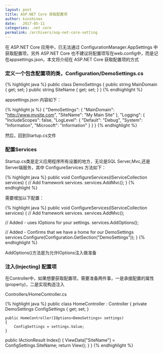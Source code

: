 ```yaml
---
layout: post
title: ASP.NET Core 获取配置项
author: kinshines
date:   2017-05-11
categories: .net core
permalink: /archivers/asp-net-core-setting
---
```


<p class="lead">在 ASP.NET Core 应用中，已无法通过 ConfigurationManager.AppSettings  中获取配置项，另外 ASP.NET Core 也不建议将配置项写在web.config中，而是记在appsettings.json，本文将介绍在 ASP.NET Core 获取配置项的方式</p>


### 定义一个包含配置项的类，Configuration/DemoSettings.cs
{% highlight java %}
public class DemoSettings
{
    public string MainDomain { get; set; }
    public string SiteName { get; set; }
}
{% endhighlight %}

appsettings.json 内容如下：

{% highlight js %}
{
  "DemoSettings": {
    "MainDomain": "http://www.mysite.com",
    "SiteName": "My Main Site"
  },
  "Logging": {
    "IncludeScopes": false,
    "LogLevel": {
      "Default": "Debug",
      "System": "Information",
      "Microsoft": "Information"
    }
  }
}
{% endhighlight %}

然后，回到Startup.cs文件

### 配置Services

Startup.cs类是定义应用程序所有设置的地方，无论是SQL Server,Mvc,还是Server端服务，其中 ConfigureServices 方法如下：

{% highlight java %}
public void ConfigureServices(IServiceCollection services)
{
        // Add framework services.
        services.AddMvc();
}
{% endhighlight %}

需要增加以下配置：

{% highlight java %}
public void ConfigureServices(IServiceCollection services)
{
    // Add framework services.
    services.AddMvc();

 // Added - uses IOptions<T> for your settings.
    services.AddOptions();

 // Added - Confirms that we have a home for our DemoSettings
    services.Configure<DemoSettings>(Configuration.GetSection("DemoSettings"));
}
{% endhighlight %}

AddOptions()方法是为允许IOptions<T>注入做准备

### 注入(Injecting) 配置项

在Controller中，如果想要获取配置项，需要准备两件事，一是承接配置的属性(property)，二是实现构造注入

Controllers/HomeController.cs

{% highlight java %}
public class HomeController : Controller
{
    private DemoSettings ConfigSettings { get; set; }

    public HomeController(IOptions<DemoSettings> settings)
    {
        ConfigSettings = settings.Value;
    }

 public IActionResult Index()
    {
        ViewData["SiteName"] = ConfigSettings.SiteName;
        return View();
    }
}
{% endhighlight %}
